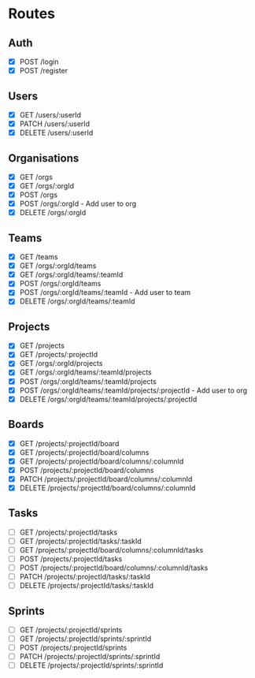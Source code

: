 # Routes

## Auth

- [x] POST /login
- [x] POST /register

## Users

- [x] GET /users/:userId
- [x] PATCH /users/:userId
- [x] DELETE /users/:userId

## Organisations

- [x] GET /orgs
- [x] GET /orgs/:orgId
- [x] POST /orgs
- [x] POST /orgs/:orgId - Add user to org
- [x] DELETE /orgs/:orgId

## Teams

- [x] GET /teams
- [x] GET /orgs/:orgId/teams
- [x] GET /orgs/:orgId/teams/:teamId
- [x] POST /orgs/:orgId/teams
- [x] POST /orgs/:orgId/teams/:teamId - Add user to team
- [x] DELETE /orgs/:orgId/teams/:teamId

## Projects

- [x] GET /projects
- [x] GET /projects/:projectId
- [x] GET /orgs/:orgId/projects
- [x] GET /orgs/:orgId/teams/:teamId/projects
- [x] POST /orgs/:orgId/teams/:teamId/projects
- [x] POST /orgs/:orgId/teams/:teamId/projects/:projectId - Add user to org
- [x] DELETE /orgs/:orgId/teams/:teamId/projects/:projectId

## Boards

- [x] GET /projects/:projectId/board
- [x] GET /projects/:projectId/board/columns
- [x] GET /projects/:projectId/board/columns/:columnId
- [x] POST /projects/:projectId/board/columns
- [x] PATCH /projects/:projectId/board/columns/:columnId
- [x] DELETE /projects/:projectId/board/columns/:columnId

## Tasks

- [ ] GET /projects/:projectId/tasks
- [ ] GET /projects/:projectId/tasks/:taskId
- [ ] GET /projects/:projectId/board/columns/:columnId/tasks
- [ ] POST /projects/:projectId/tasks
- [ ] POST /projects/:projectId/board/columns/:columnId/tasks
- [ ] PATCH /projects/:projectId/tasks/:taskId
- [ ] DELETE /projects/:projectId/tasks/:taskId

## Sprints

- [ ] GET /projects/:projectId/sprints
- [ ] GET /projects/:projectId/sprints/:sprintId
- [ ] POST /projects/:projectId/sprints
- [ ] PATCH /projects/:projectId/sprints/:sprintId
- [ ] DELETE /projects/:projectId/sprints/:sprintId